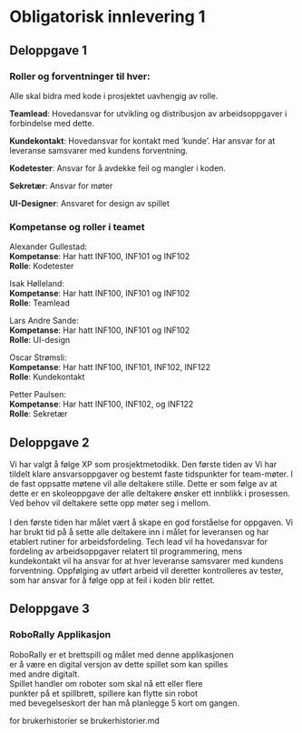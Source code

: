 # Obligatorisk innlevering 1

## Deloppgave 1

### Roller og forventninger til hver:

Alle skal bidra med kode i prosjektet uavhengig av rolle.

**Teamlead**: Hovedansvar for utvikling og distribusjon av arbeidsoppgaver i forbindelse med dette.

**Kundekontakt**: Hovedansvar for kontakt med ‘kunde’. Har ansvar for at leveranse samsvarer med kundens forventning.

**Kodetester**: Ansvar for å avdekke feil og mangler i koden.

**Sekretær**: Ansvar for møter

**UI-Designer**: Ansvaret for design av spillet

### Kompetanse og roller i teamet

Alexander Gullestad: </br>
**Kompetanse**: Har hatt INF100, INF101 og INF102</br>
**Rolle**: Kodetester

Isak Hølleland: </br>
**Kompetanse**: Har hatt INF100, INF101 og INF102 </br>
**Rolle**: Teamlead

Lars Andre Sande: </br>
**Kompetanse**: Har hatt INF100, INF101 og INF102 </br>
**Rolle**: UI-design

Oscar Strømsli: </br>
**Kompetanse**: Har hatt INF100, INF101, INF102, INF122 </br>
**Rolle**: Kundekontakt

Petter Paulsen: </br>
**Kompetanse**: Har hatt INF100, INF102, og INF122 </br>
**Rolle**: Sekretær 

## Deloppgave 2
Vi har valgt å følge XP som prosjektmetodikk. Den første tiden av
Vi har tildelt klare ansvarsoppgaver og bestemt faste tidspunkter for team-møter. 
I de fast oppsatte møtene vil alle deltakere stille. Dette er som følge av at 
dette er en skoleoppgave der alle deltakere ønsker ett innblikk i prosessen.
Ved behov vil deltakere sette opp møter seg i mellom. </br>
</br>
I den første tiden har målet vært å skape en god forståelse for oppgaven. 
Vi har brukt tid på å sette alle deltakere inn i målet for leveransen og har 
etablert rutiner for arbeidsfordeling. Tech lead vil ha hovedansvar for fordeling
av arbeidsoppgaver relatert til programmering, mens kundekontakt vil ha ansvar for
at hver leveranse samsvarer med kundens forventning. Oppfølging av utført arbeid
vil deretter kontrolleres av tester, som har ansvar for å følge opp at feil i koden blir 
rettet.

## Deloppgave 3
### RoboRally Applikasjon  <br>
RoboRally er et brettspill og målet med denne applikasjonen  <br>
er å være en digital versjon av dette spillet som kan spilles  <br>
med andre digitalt.  <br>
Spillet handler om roboter som skal nå ett eller flere  <br>
punkter på et spillbrett, spillere kan flytte sin robot  <br>
med bevegelseskort der han må planlegge 5 kort om gangen.  <br>

for brukerhistorier se brukerhistorier.md